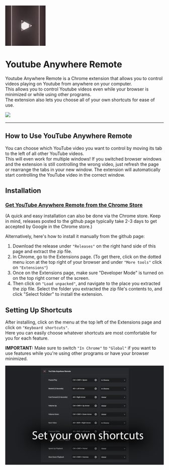 ![](/assets/icon-128.png)
# Youtube Anywhere Remote
 
 Youtube Anywhere Remote is a Chrome extension that allows you to control videos playing on Youtube from anywhere on your computer.  
 This allows you to control Youtube videos even while your browser is minimized or while using other programs.  
 The extension also lets you choose all of your own shortcuts for ease of use.
 
![](/assets/Github/tutorials.gif)
 
 ---
  ## How to Use YouTube Anywhere Remote
 You can choose which YouTube video you want to control by moving its tab to the left of all other YouTube videos.  
 This will even work for multiple windows! If you switched browser windows and the extension is still controlling the wrong video, just refresh the page or rearrange the tabs in your new window. The extension will automatically start controlling the YouTube video in the correct window.
 
 ## Installation
### [Get YouTube Anywhere Remote from the Chrome Store](https://chrome.google.com/webstore/detail/youtube-anywhere-remote/hjimacdiplfkaobglkdgkmhlamjjlnik?hl=en-US&authuser=3)
(A quick and easy installation can also be done via the Chrome store. Keep in mind, releases posted to the github page typically take 2-3 days to get accepted by Google in the Chrome store.)  
  
 Alternatively, here's how to install it manually from the github page: 
 1. Download the release under `"Releases"` on the right hand side of this page and extract the zip file.  
 2. In Chrome, go to the Extensions page. (To get there, click on the dotted menu icon at the top right of your browser and under `"More tools"` click on `"Extensions"`)  
 3. Once on the Extensions page, make sure "Developer Mode" is turned on on the top right corner of the screen.  
 4. Then click on `"Load unpacked"`, and navigate to the place you extracted the zip file. Select the folder you extracted the zip file's contents to, and click "Select folder" to install the extension.
 
 ## Setting Up Shortcuts
 After installing, click on the menu at the top left of the Extensions page and click on `"Keyboard shortcuts"`.  
 Here you can easily choose whatever shortcuts are most comfortable for you for each feature.
 
 **IMPORTANT:** Make sure to switch `"In Chrome"` to `"Global"` if you want to use features while you're using other programs or have your browser minimized.

![](/assets/Github/Shortcuts.png)
 
